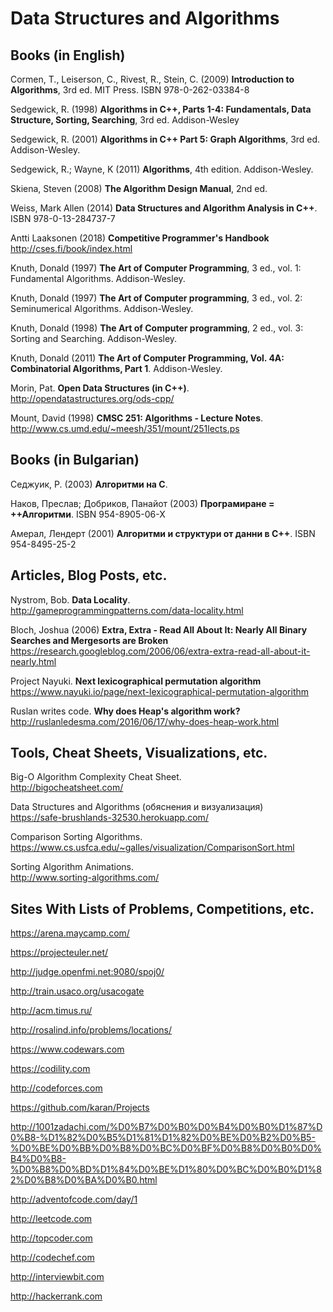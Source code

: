 # Data Structures and Algorithms

## Books (in English)

Cormen, T., Leiserson, C., Rivest, R., Stein, C. (2009) **Introduction to Algorithms**, 3rd ed. MIT Press. ISBN 978-0-262-03384-8

Sedgewick, R. (1998) **Algorithms in C++, Parts 1-4: Fundamentals, Data Structure, Sorting, Searching**, 3rd ed. Addison-Wesley

Sedgewick, R. (2001) **Algorithms in C++ Part 5: Graph Algorithms**, 3rd ed. Addison-Wesley.

Sedgewick, R.; Wayne, K (2011) **Algorithms**, 4th edition. Addison-Wesley.

Skiena, Steven (2008) **The Algorithm Design Manual**, 2nd ed.

Weiss, Mark Allen (2014) **Data Structures and Algorithm Analysis in C++**. ISBN 978-0-13-284737-7

Antti Laaksonen (2018) **Competitive Programmer's Handbook**  
http://cses.fi/book/index.html

Knuth, Donald (1997) **The Art of Computer Programming**, 3 ed., vol. 1: Fundamental Algorithms. Addison-Wesley.

Knuth, Donald (1997) **The Art of Computer programming**, 3 ed., vol. 2: Seminumerical Algorithms. Addison-Wesley.

Knuth, Donald (1998) **The Art of Computer programming**, 2 ed., vol. 3: Sorting and Searching. Addison-Wesley.

Knuth, Donald (2011) **The Art of Computer Programming, Vol. 4A: Combinatorial Algorithms, Part 1**. Addison-Wesley.

Morin, Pat. **Open Data Structures (in C++)**.  
http://opendatastructures.org/ods-cpp/

Mount, David (1998) **CMSC 251: Algorithms - Lecture Notes**.  
http://www.cs.umd.edu/~meesh/351/mount/251lects.ps



## Books (in Bulgarian)

Седжуик, Р. (2003) **Алгоритми на C**.

Наков, Преслав; Добриков, Панайот (2003) **Програмиране = ++Алгоритми**. ISBN 954-8905-06-X

Амерал, Лендерт (2001) **Алгоритми и структури от данни в С++**. ISBN 954-8495-25-2



## Articles, Blog Posts, etc.

Nystrom, Bob. **Data Locality**.  
http://gameprogrammingpatterns.com/data-locality.html

Bloch, Joshua (2006) **Extra, Extra - Read All About It: Nearly All Binary Searches and Mergesorts are Broken**  
https://research.googleblog.com/2006/06/extra-extra-read-all-about-it-nearly.html

 Project Nayuki. **Next lexicographical permutation algorithm**  
https://www.nayuki.io/page/next-lexicographical-permutation-algorithm

Ruslan writes code. **Why does Heap's algorithm work?**  
http://ruslanledesma.com/2016/06/17/why-does-heap-work.html



## Tools, Cheat Sheets, Visualizations, etc.

Big-O Algorithm Complexity Cheat Sheet.  
http://bigocheatsheet.com/

Data Structures and Algorithms (обяснения и визуализация)  
https://safe-brushlands-32530.herokuapp.com/

Comparison Sorting Algorithms.  
https://www.cs.usfca.edu/~galles/visualization/ComparisonSort.html

Sorting Algorithm Animations.  
http://www.sorting-algorithms.com/



## Sites With Lists of Problems, Competitions, etc.

https://arena.maycamp.com/

https://projecteuler.net/

http://judge.openfmi.net:9080/spoj0/

http://train.usaco.org/usacogate

http://acm.timus.ru/

http://rosalind.info/problems/locations/

https://www.codewars.com

https://codility.com

http://codeforces.com

https://github.com/karan/Projects

http://1001zadachi.com/%D0%B7%D0%B0%D0%B4%D0%B0%D1%87%D0%B8-%D1%82%D0%B5%D1%81%D1%82%D0%BE%D0%B2%D0%B5-%D0%BE%D0%BB%D0%B8%D0%BC%D0%BF%D0%B8%D0%B0%D0%B4%D0%B8-%D0%B8%D0%BD%D1%84%D0%BE%D1%80%D0%BC%D0%B0%D1%82%D0%B8%D0%BA%D0%B0.html

http://adventofcode.com/day/1

http://leetcode.com

http://topcoder.com

http://codechef.com

http://interviewbit.com

http://hackerrank.com
